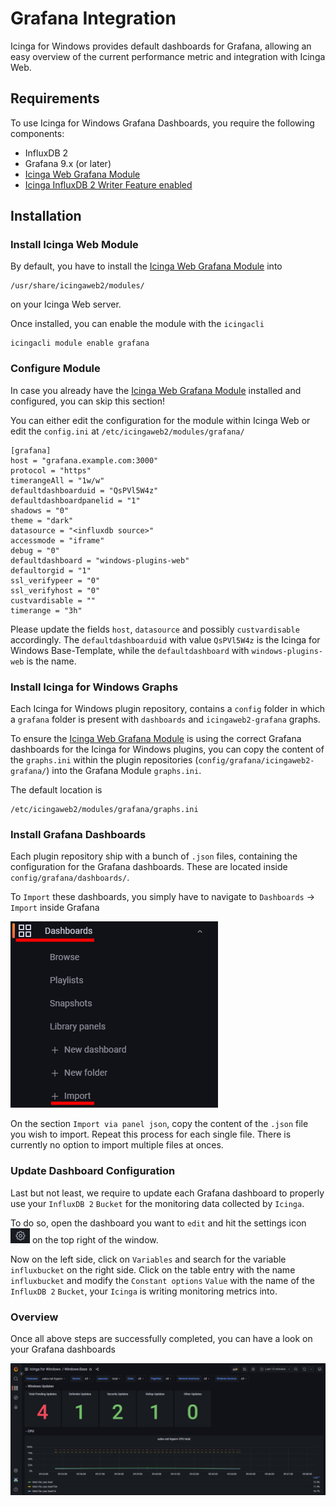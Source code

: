 # Grafana Integration

Icinga for Windows provides default dashboards for Grafana, allowing an easy overview of the current performance metric and integration with Icinga Web.

## Requirements

To use Icinga for Windows Grafana Dashboards, you require the following components:

* InfluxDB 2
* Grafana 9.x (or later)
* [Icinga Web Grafana Module](https://github.com/Mikesch-mp/icingaweb2-module-grafana)
* [Icinga InfluxDB 2 Writer Feature enabled](https://icinga.com/docs/icinga-2/latest/doc/09-object-types/#influxdb2writer)

## Installation

### Install Icinga Web Module

By default, you have to install the [Icinga Web Grafana Module](https://github.com/Mikesch-mp/icingaweb2-module-grafana) into

```
/usr/share/icingaweb2/modules/
```
on your Icinga Web server.

Once installed, you can enable the module with the `icingacli`

```
icingacli module enable grafana
```

### Configure Module

In case you already have the [Icinga Web Grafana Module](https://github.com/Mikesch-mp/icingaweb2-module-grafana) installed and configured, you can skip this section!

You can either edit the configuration for the module within Icinga Web or edit the `config.ini` at `/etc/icingaweb2/modules/grafana/`

```
[grafana]
host = "grafana.example.com:3000"
protocol = "https"
timerangeAll = "1w/w"
defaultdashboarduid = "QsPVl5W4z"
defaultdashboardpanelid = "1"
shadows = "0"
theme = "dark"
datasource = "<influxdb source>"
accessmode = "iframe"
debug = "0"
defaultdashboard = "windows-plugins-web"
defaultorgid = "1"
ssl_verifypeer = "0"
ssl_verifyhost = "0"
custvardisable = ""
timerange = "3h"
```

Please update the fields `host`, `datasource` and possibly `custvardisable` accordingly. The `defaultdashboarduid` with value `QsPVl5W4z` is the Icinga for Windows Base-Template, while the `defaultdashboard` with `windows-plugins-web` is the name.

### Install Icinga for Windows Graphs

Each Icinga for Windows plugin repository, contains a `config` folder in which a `grafana` folder is present with `dashboards` and `icingaweb2-grafana` graphs.

To ensure the [Icinga Web Grafana Module](https://github.com/Mikesch-mp/icingaweb2-module-grafana) is using the correct Grafana dashboards for the Icinga for Windows plugins, you can copy the content of the `graphs.ini` within the plugin repositories (`config/grafana/icingaweb2-grafana/`) into the Grafana Module `graphs.ini`.

The default location is

```
/etc/icingaweb2/modules/grafana/graphs.ini
```

### Install Grafana Dashboards

Each plugin repository ship with a bunch of `.json` files, containing the configuration for the Grafana dashboards. These are located inside `config/grafana/dashboards/`.

To `Import` these dashboards, you simply have to navigate to `Dashboards` -> `Import` inside Grafana

![Import Dashboards](../images/05_installation/01_grafana/01_import_dashboard.png)

On the section `Import via panel json`, copy the content of the `.json` file you wish to import. Repeat this process for each single file. There is currently no option to import multiple files at onces.

### Update Dashboard Configuration

Last but not least, we require to update each Grafana dashboard to properly use your `InfluxDB 2` `Bucket` for the monitoring data collected by `Icinga`.

To do so, open the dashboard you want to `edit` and hit the settings icon ![Import Dashboards](../images/05_installation/01_grafana/02_settings_icon.png) on the top right of the window.

Now on the left side, click on `Variables` and search for the variable `influxbucket` on the right side. Click on the table entry with the name `influxbucket` and modify the `Constant options` `Value` with the name of the `InfluxDB 2` `Bucket`, your `Icinga` is writing monitoring metrics into.

### Overview

Once all above steps are successfully completed, you can have a look on your Grafana dashboards

![Import Dashboards](../images/05_installation/01_grafana/03_example_view.png)
